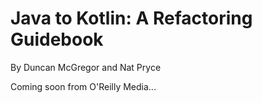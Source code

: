# Java to Kotlin: A Refactoring Guidebook

By Duncan McGregor and Nat Pryce

Coming soon from O'Reilly Media...

